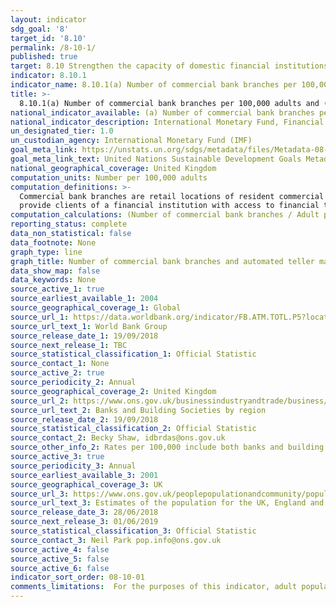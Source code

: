 ```yaml
---
layout: indicator
sdg_goal: '8'
target_id: '8.10'
permalink: /8-10-1/
published: true
target: 8.10 Strengthen the capacity of domestic financial institutions to encourage and expand access to banking, insurance and financial services for all
indicator: 8.10.1
indicator_name: 8.10.1(a) Number of commercial bank branches per 100,000 adults and (b) number of automated teller machines (ATMs) per 100,000 adults
title: >-
  8.10.1(a) Number of commercial bank branches per 100,000 adults and (b) number of automated teller machines (ATMs) per 100,000 adults
national_indicator_available: (a) Number of commercial bank branches per 100,000 adults and (b) number of automated teller machines (ATMs) per 100,000 adults
national_indicator_description: International Monetary Fund, Financial Access Survey
un_designated_tier: 1.0
un_custodian_agency: International Monetary Fund (IMF)
goal_meta_link: https://unstats.un.org/sdgs/metadata/files/Metadata-08-10-01.pdf
goal_meta_link_text: United Nations Sustainable Development Goals Metadata (PDF 411 KB)
national_geographical_coverage: United Kingdom
computation_units: Number per 100,000 adults
computation_definitions: >-
  Commercial bank branches are retail locations of resident commercial banks and other resident banks that function as commercial banks that provide financial services to customers and are physically separated. Automated teller machines are computerized telecommunications devices that
  provide clients of a financial institution with access to financial transactions in a public place.
computation_calculations: (Number of commercial bank branches / Adult population) * 100,000 | (Number of ATMs / Adult population) * 100,000
reporting_status: complete
data_non_statistical: false
data_footnote: None
graph_type: line
graph_title: Number of commercial bank branches and automated teller machines (ATMs) per 100,000 adults
data_show_map: false
data_keywords: None
source_active_1: true
source_earliest_available_1: 2004
source_geographical_coverage_1: Global
source_url_1: https://data.worldbank.org/indicator/FB.ATM.TOTL.P5?locations=GB 
source_url_text_1: World Bank Group
source_release_date_1: 19/09/2018
source_next_release_1: TBC
source_statistical_classification_1: Official Statistic
source_contact_1: None
source_active_2: true
source_periodicity_2: Annual
source_geographical_coverage_2: United Kingdom
source_url_2: https://www.ons.gov.uk/businessindustryandtrade/business/activitysizeandlocation/adhocs/009190banksandbuildingsocietiesbyregion
source_url_text_2: Banks and Building Societies by region
source_release_date_2: 19/09/2018
source_statistical_classification_2: Official Statistic
source_contact_2: Becky Shaw, idbrdas@ons.gov.uk 
source_other_info_2: Rates per 100,000 include both banks and building societies counts
source_active_3: true
source_periodicity_3: Annual
source_earliest_available_3: 2001
source_geographical_coverage_3: UK
source_url_3: https://www.ons.gov.uk/peoplepopulationandcommunity/populationandmigration/populationestimates/datasets/populationestimatesforukenglandandwalesscotlandandnorthernireland
source_url_text_3: Estimates of the population for the UK, England and Wales, Scotland and Northern Ireland
source_release_date_3: 28/06/2018
source_next_release_3: 01/06/2019
source_statistical_classification_3: Official Statistic
source_contact_3: Neil Park pop.info@ons.gov.uk
source_active_4: false
source_active_5: false
source_active_6: false
indicator_sort_order: 08-10-01
comments_limitations:  For the purposes of this indicator, adult population refers to all individuals aged 15 years and over.
---
```

